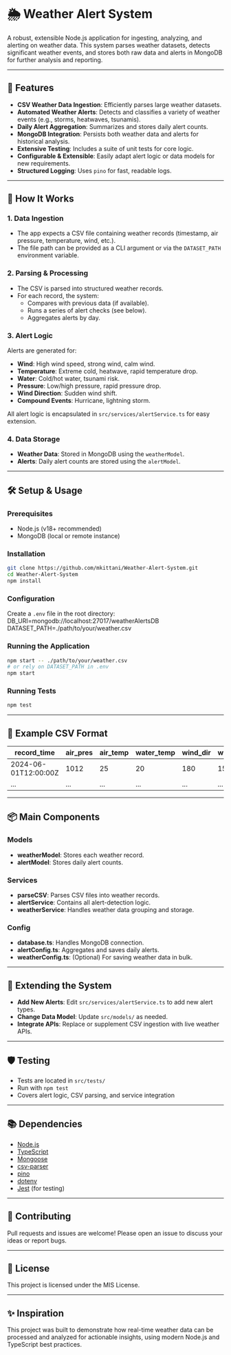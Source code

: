 # 🌦️ Weather Alert System

A robust, extensible Node.js application for ingesting, analyzing, and alerting on weather data. This system parses weather datasets, detects significant weather events, and stores both raw data and alerts in MongoDB for further analysis and reporting.

---

## 🚀 Features

- **CSV Weather Data Ingestion**: Efficiently parses large weather datasets.
- **Automated Weather Alerts**: Detects and classifies a variety of weather events (e.g., storms, heatwaves, tsunamis).
- **Daily Alert Aggregation**: Summarizes and stores daily alert counts.
- **MongoDB Integration**: Persists both weather data and alerts for historical analysis.
- **Extensive Testing**: Includes a suite of unit tests for core logic.
- **Configurable & Extensible**: Easily adapt alert logic or data models for new requirements.
- **Structured Logging**: Uses `pino` for fast, readable logs.

---

## 🧩 How It Works

### 1. Data Ingestion

- The app expects a CSV file containing weather records (timestamp, air pressure, temperature, wind, etc.).
- The file path can be provided as a CLI argument or via the `DATASET_PATH` environment variable.

### 2. Parsing & Processing

- The CSV is parsed into structured weather records.
- For each record, the system:
  - Compares with previous data (if available).
  - Runs a series of alert checks (see below).
  - Aggregates alerts by day.

### 3. Alert Logic

Alerts are generated for:
- **Wind**: High wind speed, strong wind, calm wind.
- **Temperature**: Extreme cold, heatwave, rapid temperature drop.
- **Water**: Cold/hot water, tsunami risk.
- **Pressure**: Low/high pressure, rapid pressure drop.
- **Wind Direction**: Sudden wind shift.
- **Compound Events**: Hurricane, lightning storm.

All alert logic is encapsulated in `src/services/alertService.ts` for easy extension.

### 4. Data Storage

- **Weather Data**: Stored in MongoDB using the `weatherModel`.
- **Alerts**: Daily alert counts are stored using the `alertModel`.

---

## 🛠️ Setup & Usage

### Prerequisites

- Node.js (v18+ recommended)
- MongoDB (local or remote instance)

### Installation

```bash
git clone https://github.com/mkittani/Weather-Alert-System.git
cd Weather-Alert-System
npm install
```

### Configuration

Create a `.env` file in the root directory:
DB_URI=mongodb://localhost:27017/weatherAlertsDB
DATASET_PATH=./path/to/your/weather.csv


### Running the Application

```bash
npm start -- ./path/to/your/weather.csv
# or rely on DATASET_PATH in .env
npm start
```

### Running Tests

```bash
npm test
```

---

## 🧪 Example CSV Format

| record_time          | air_pres | air_temp | water_temp | wind_dir | wind_speed |
|----------------------|----------|----------|------------|----------|------------|
| 2024-06-01T12:00:00Z | 1012     | 25       | 20         | 180      | 15         |
| ...                  | ...      | ...      | ...        | ...      | ...        |

---

## 📦 Main Components

### Models

- **weatherModel**: Stores each weather record.
- **alertModel**: Stores daily alert counts.

### Services

- **parseCSV**: Parses CSV files into weather records.
- **alertService**: Contains all alert-detection logic.
- **weatherService**: Handles weather data grouping and storage.

### Config

- **database.ts**: Handles MongoDB connection.
- **alertConfig.ts**: Aggregates and saves daily alerts.
- **weatherConfig.ts**: (Optional) For saving weather data in bulk.

---

## 📝 Extending the System

- **Add New Alerts**: Edit `src/services/alertService.ts` to add new alert types.
- **Change Data Model**: Update `src/models/` as needed.
- **Integrate APIs**: Replace or supplement CSV ingestion with live weather APIs.

---


## 🛡️ Testing

- Tests are located in `src/tests/`
- Run with `npm test`
- Covers alert logic, CSV parsing, and service integration

---

## 📚 Dependencies

- [Node.js](https://nodejs.org/)
- [TypeScript](https://www.typescriptlang.org/)
- [Mongoose](https://mongoosejs.com/)
- [csv-parser](https://www.npmjs.com/package/csv-parser)
- [pino](https://getpino.io/)
- [dotenv](https://www.npmjs.com/package/dotenv)
- [Jest](https://jestjs.io/) (for testing)

---

## 🤝 Contributing

Pull requests and issues are welcome! Please open an issue to discuss your ideas or report bugs.

---

## 📄 License

This project is licensed under the MIS License.

---

## ✨ Inspiration

This project was built to demonstrate how real-time weather data can be processed and analyzed for actionable insights, using modern Node.js and TypeScript best practices.


